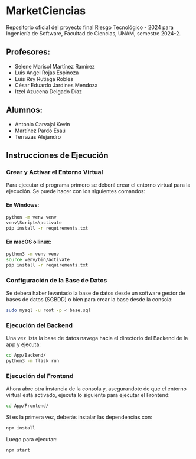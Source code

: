 # MarketCiencias
Repositorio oficial del proyecto final Riesgo Tecnológico - 2024 para Ingeniería de Software, Facultad de Ciencias, UNAM, semestre 2024-2.

## Profesores:
- Selene Marisol Martínez Ramírez
- Luis Angel Rojas Espinoza
- Luis Rey Rutiaga Robles
- César Eduardo Jardines Mendoza
- Itzel Azucena Delgado Díaz

## Alumnos:
- Antonio Carvajal Kevin
- Martínez Pardo Esaú
- Terrazas Alejandro


## Instrucciones de Ejecución

### Crear y Activar el Entorno Virtual
Para ejecutar el programa primero se deberá crear el entorno virtual para la ejecución. Se puede hacer con los siguientes comandos:

#### En Windows:

```bash
python -m venv venv
venv\Scripts\activate
pip install -r requirements.txt
```

#### En macOS o linux:
```bash
python3 -m venv venv
source venv/bin/activate
pip install -r requirements.txt
```

### Configuración de la Base de Datos
Se deberá haber levantado la base de datos desde un software gestor de bases de datos (SGBDD) o bien para crear la base desde la consola:

```bash
sudo mysql -u root -p < base.sql
```

### Ejecución del Backend
Una vez lista la base de datos navega hacia el directorio del Backend de la app y ejecuta:

```bash
cd App/Backend/
python3 -m flask run
```

### Ejecución del Frontend
Ahora abre otra instancia de la consola y, asegurandote de que el entorno virtual está activado, ejecuta lo siguiente para ejecutar el Frontend:

```bash
cd App/Frontend/
```

Si es la primera vez, deberás instalar las dependencias con:
```bash
npm install
```

Luego para ejecutar:
```bash
npm start
```





